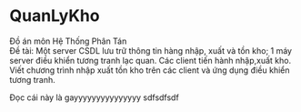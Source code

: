 # QuanLyKho
 Đồ án môn Hệ Thống Phân Tán<br>
Đề tài: Một server CSDL lưu trữ thông tin hàng nhập, xuất và tồn kho; 1 máy server điều khiển tương tranh lạc quan. Các client tiến hành nhập,xuất kho.
Viết chương trình nhập xuất tồn kho trên các client và ứng dụng điều khiển tương tranh.



Đọc cái này là gayyyyyyyyyyyyyyy 
sdfsdfsdf